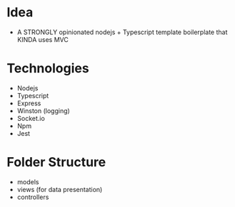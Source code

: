 # Idea

- A STRONGLY opinionated nodejs + Typescript template boilerplate that KINDA
  uses MVC

# Technologies

- Nodejs
- Typescript
- Express
- Winston (logging)
- Socket.io
- Npm
- Jest

# Folder Structure

- models
- views (for data presentation)
- controllers
